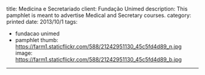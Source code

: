 title: Medicina e Secretariado
client: Fundação Unimed
description: This pamphlet is meant to advertise Medical and Secretary courses.
category: printed
date: 2013/10/1
tags: 
- fundacao unimed
- pamphlet
thumb: https://farm1.staticflickr.com/588/21242951130_45c5fd4d89_n.jpg
image: https://farm1.staticflickr.com/588/21242951130_45c5fd4d89_b.jpg
---